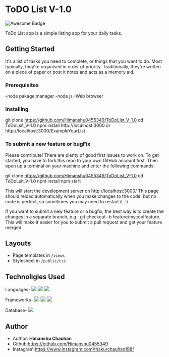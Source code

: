 # ToDO List V-1.0

<img src="https://cdn.rawgit.com/sindresorhus/awesome/d7305f38d29fed78fa85652e3a63e154dd8e8829/media/badge.svg" alt="Awesome Badge"/>
<br>

ToDo List app is a simple listing app for your daily tasks.

## Getting Started

It's a list of tasks you need to complete, or things that you want to do. Most typically, they're organised in order of priority. Traditionally, they're written on a piece of paper or post it notes and acts as a memory aid.

### Prerequisites

-node pakage manager
-node js
-Web browser

### Installing

git clone https://github.com/Himanshu0455349/ToDoList_V-1.0
cd ToDoLsit_V-1.0
npm install
http://localhost:3000 or http://localhost:3000/ExampleYourList

### To submit a new feature or bugFix

Please contribute! There are plenty of good first issues to work on. To get started, you have to fork this repo to your own GitHub account first. Then open up a terminal on your machine and enter the following commands:

git clone https://github.com/Himanshu0455349/ToDoList_V-1.0
cd ToDoLsit_V-1.0
npm install
npm start

This will start the development server on http://localhost:3000/ This page should reload automatically when you make changes to the code, but no code is perfect, so sometimes you may need to restart it. :)

If you want to submit a new feature or a bugfix, the best way is to create the changes in a separate branch, e.g.: git checkout -b feature/mycoolfeature. This will make it easier for you to submit a pull request and get your feature merged.

## Layouts

- Page templates in `/views`
- Stylesheet in `/public/css`

## Technoligies Used

Languages-
<img src="https://img.shields.io/badge/HTML5-E34F26?style=for-the-badge&logo=html5&logoColor=white" />
<img src="https://img.shields.io/badge/CSS3-1572B6?style=for-the-badge&logo=css3&logoColor=white" />
<img src="https://img.shields.io/badge/JavaScript-323330?style=for-the-badge&logo=javascript&logoColor=F7DF1E" />

Frameworks-
<img src="https://img.shields.io/badge/Node.js-43853D?style=for-the-badge&logo=node.js&logoColor=white" />
<img src="https://img.shields.io/badge/npm-CB3837?style=for-the-badge&logo=npm&logoColor=white"/>
<img src="https://img.shields.io/badge/Express.js-000000?style=for-the-badge&logo=express&logoColor=white"/>

Database-
<img src="https://img.shields.io/badge/MongoDB-4EA94B?style=for-the-badge&logo=mongodb&logoColor=white" />

## Author

- Author: **Himanshu Chauhan**
- Github:https://github.com/Himanshu0455349
- Instagram:https://www.instagram.com/thakurchauhan198/
